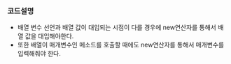 ### 코드설명
* 배열 변수 선언과 배열 값이 대입되는 시점이 다를 경우에 new연산자를 통해서 배열 값을 대입해야한다.
* 또한 배열이 매개변수인 메소드를 호출할 때에도 new연산자를 통해서 매개변수를 입력해줘야 한다.
